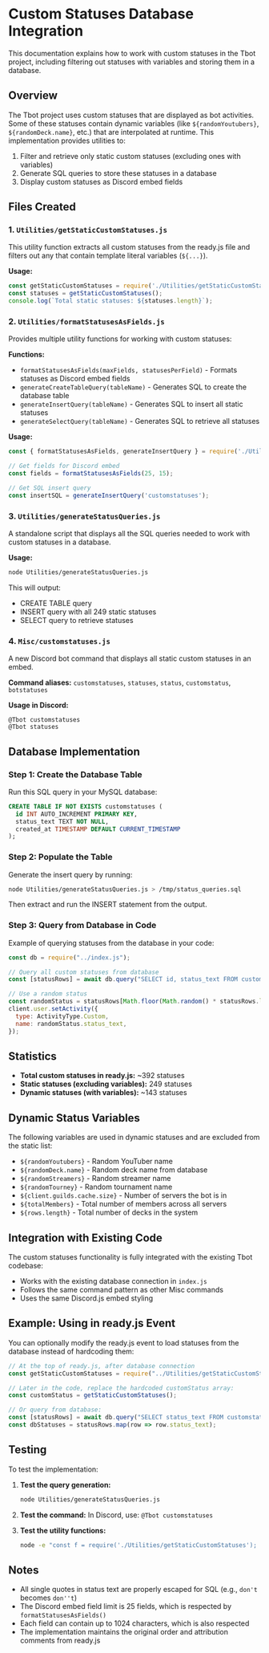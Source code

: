 # Custom Statuses Database Integration

This documentation explains how to work with custom statuses in the Tbot project, including filtering out statuses with variables and storing them in a database.

## Overview

The Tbot project uses custom statuses that are displayed as bot activities. Some of these statuses contain dynamic variables (like `${randomYoutubers}`, `${randomDeck.name}`, etc.) that are interpolated at runtime. This implementation provides utilities to:

1. Filter and retrieve only static custom statuses (excluding ones with variables)
2. Generate SQL queries to store these statuses in a database
3. Display custom statuses as Discord embed fields

## Files Created

### 1. `Utilities/getStaticCustomStatuses.js`
This utility function extracts all custom statuses from the ready.js file and filters out any that contain template literal variables (`${...}`).

**Usage:**
```javascript
const getStaticCustomStatuses = require('./Utilities/getStaticCustomStatuses');
const statuses = getStaticCustomStatuses();
console.log(`Total static statuses: ${statuses.length}`);
```

### 2. `Utilities/formatStatusesAsFields.js`
Provides multiple utility functions for working with custom statuses:

**Functions:**
- `formatStatusesAsFields(maxFields, statusesPerField)` - Formats statuses as Discord embed fields
- `generateCreateTableQuery(tableName)` - Generates SQL to create the database table
- `generateInsertQuery(tableName)` - Generates SQL to insert all static statuses
- `generateSelectQuery(tableName)` - Generates SQL to retrieve all statuses

**Usage:**
```javascript
const { formatStatusesAsFields, generateInsertQuery } = require('./Utilities/formatStatusesAsFields');

// Get fields for Discord embed
const fields = formatStatusesAsFields(25, 15);

// Get SQL insert query
const insertSQL = generateInsertQuery('customstatuses');
```

### 3. `Utilities/generateStatusQueries.js`
A standalone script that displays all the SQL queries needed to work with custom statuses in a database.

**Usage:**
```bash
node Utilities/generateStatusQueries.js
```

This will output:
- CREATE TABLE query
- INSERT query with all 249 static statuses
- SELECT query to retrieve statuses

### 4. `Misc/customstatuses.js`
A new Discord bot command that displays all static custom statuses in an embed.

**Command aliases:** `customstatuses`, `statuses`, `status`, `customstatus`, `botstatuses`

**Usage in Discord:**
```
@Tbot customstatuses
@Tbot statuses
```

## Database Implementation

### Step 1: Create the Database Table

Run this SQL query in your MySQL database:

```sql
CREATE TABLE IF NOT EXISTS customstatuses (
  id INT AUTO_INCREMENT PRIMARY KEY,
  status_text TEXT NOT NULL,
  created_at TIMESTAMP DEFAULT CURRENT_TIMESTAMP
);
```

### Step 2: Populate the Table

Generate the insert query by running:
```bash
node Utilities/generateStatusQueries.js > /tmp/status_queries.sql
```

Then extract and run the INSERT statement from the output.

### Step 3: Query from Database in Code

Example of querying statuses from the database in your code:

```javascript
const db = require("../index.js");

// Query all custom statuses from database
const [statusRows] = await db.query("SELECT id, status_text FROM customstatuses ORDER BY id");

// Use a random status
const randomStatus = statusRows[Math.floor(Math.random() * statusRows.length)];
client.user.setActivity({
  type: ActivityType.Custom,
  name: randomStatus.status_text,
});
```

## Statistics

- **Total custom statuses in ready.js:** ~392 statuses
- **Static statuses (excluding variables):** 249 statuses
- **Dynamic statuses (with variables):** ~143 statuses

## Dynamic Status Variables

The following variables are used in dynamic statuses and are excluded from the static list:
- `${randomYoutubers}` - Random YouTuber name
- `${randomDeck.name}` - Random deck name from database
- `${randomStreamers}` - Random streamer name  
- `${randomTourney}` - Random tournament name
- `${client.guilds.cache.size}` - Number of servers the bot is in
- `${totalMembers}` - Total number of members across all servers
- `${rows.length}` - Total number of decks in the system

## Integration with Existing Code

The custom statuses functionality is fully integrated with the existing Tbot codebase:
- Works with the existing database connection in `index.js`
- Follows the same command pattern as other Misc commands
- Uses the same Discord.js embed styling

## Example: Using in ready.js Event

You can optionally modify the ready.js event to load statuses from the database instead of hardcoding them:

```javascript
// At the top of ready.js, after database connection
const getStaticCustomStatuses = require("../Utilities/getStaticCustomStatuses");

// Later in the code, replace the hardcoded customStatus array:
const customStatus = getStaticCustomStatuses();

// Or query from database:
const [statusRows] = await db.query("SELECT status_text FROM customstatuses ORDER BY id");
const dbStatuses = statusRows.map(row => row.status_text);
```

## Testing

To test the implementation:

1. **Test the query generation:**
   ```bash
   node Utilities/generateStatusQueries.js
   ```

2. **Test the command:**
   In Discord, use: `@Tbot customstatuses`

3. **Test the utility functions:**
   ```bash
   node -e "const f = require('./Utilities/getStaticCustomStatuses'); console.log(f().length)"
   ```

## Notes

- All single quotes in status text are properly escaped for SQL (e.g., `don't` becomes `don''t`)
- The Discord embed field limit is 25 fields, which is respected by `formatStatusesAsFields()`
- Each field can contain up to 1024 characters, which is also respected
- The implementation maintains the original order and attribution comments from ready.js
